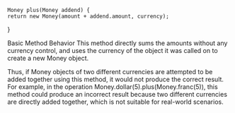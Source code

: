     Money plus(Money addend) {
    return new Money(amount + addend.amount, currency);
}

Basic Method Behavior
This method directly sums the amounts without any currency control, 
and uses the currency of the object it was called on to create a new Money object. 

Thus, if Money objects of two different currencies are attempted to be added together using this method, 
it would not produce the correct result. 
For example, in the operation Money.dollar(5).plus(Money.franc(5)), 
this method could produce an incorrect result because two different currencies are directly added together, 
which is not suitable for real-world scenarios.